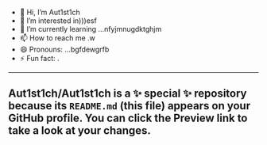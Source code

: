 - 👋 Hi, I’m Aut1st1ch 
- 👀 I’m interested in)))esf
- 🌱 I’m currently learning ...nfyjmnugdktghjm
- 📫 How to reach me .w
- 😄 Pronouns: ...bgfdewgrfb
- ⚡ Fun fact: .
---
Aut1st1ch/Aut1st1ch is a ✨ special ✨ repository because its `README.md` (this file) appears on your GitHub profile.
You can click the Preview link to take a look at your changes.
---
